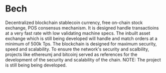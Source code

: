 # Bech
Decentralized blockchain stablecoin currency, free on-chain stock exchange, POS consensus mechanism. It is designed handle transactioins at a very fast rate with low validating machine specs. The inbuilt asset exchange which is still being developed will handle and match orders at a minimum of 500k Tps. The blockchain is designed for maximum security, speed and scalability. 
To ensure the network's security and scalbility, projects like ethereumj and bitcoinj served as references for the development of the security and scalability of the chain.
NOTE: The project is still being being developed.
